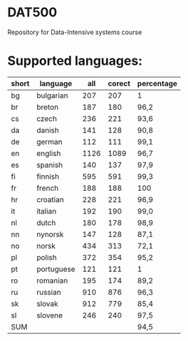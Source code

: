 DAT500
======

Repository for Data-Intensive systems course

Supported languages:
======

   short  |   language                | all   |   corect | percentage
  ---|--------------------------------|-------|----------|-------------
  bg | bulgarian                      |  207  |  207     |   1
  br | breton                         | 187   | 180      |   96,2
  cs | czech                          |  236  | 221      |  93,6 
  da | danish                         | 141   | 128      |  90,8 
  de | german                         |   112 | 111      |  99,1 
  en | english                        | 1126  | 1089     |    96,7
  es | spanish                        |  140  | 137      |   97,9  
  fi | finnish                        |   595 | 591      |  99,3      
  fr | french                         |  188  | 188      |   100   
  hr | croatian                       | 228   |  221     |   96,9  
  it | italian                        |  192  | 190      |    99,0    
  nl   | dutch                        | 180   | 178      |    98,9 
  nn   | nynorsk                      | 147   | 128      |    87,1 
  no   |  norsk                       |  434  | 313      |   72,1    
  pl   | polish                       | 372   |  354     |   95,2    
  pt   | portuguese                   | 121   |  121     |   1        
  ro   | romanian                     |   195 | 174      | 89,2  
  ru   | russian                      |  910  | 876      |  96,3  
  sk   | slovak                       | 912   |  779     |   85,4     
  sl  | slovene                       | 246   |   240    |   97,5    
SUM    |                              |       |          |  94,5
 


